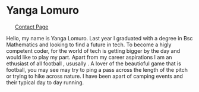 <h1>Yanga Lomuro</h1>
<nav background: #ccc>
<ul>
  <a href="contact-us">Contact Page</a>
</ul> 
</nav>
<body>
  Hello, my name is Yanga Lomuro. Last year I graduated with a degree in Bsc Mathematics and looking to find a future in tech.
  To become a higly competent coder, for the world of tech is getting bigger by the day and would like to play my part. Apart from my career aspirations 
  I am an ethusiast of all football , ususally . A 
  lover of the beautioful game that is football, you may see may try to ping a pass across the length of the pitch or trying to hike across nature. I have 
  been apart of camping events and their typical day to day running. 
</body>

